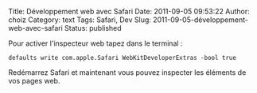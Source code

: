 Title: Développement web avec Safari
Date: 2011-09-05 09:53:22
Author: choiz
Category: text
Tags: Safari, Dev
Slug: 2011-09-05-développement-web-avec-safari
Status: published

Pour activer l'inspecteur web tapez dans le terminal :

    defaults write com.apple.Safari WebKitDeveloperExtras -bool true

Redémarrez Safari et maintenant vous pouvez inspecter les éléments de
vos pages web.
